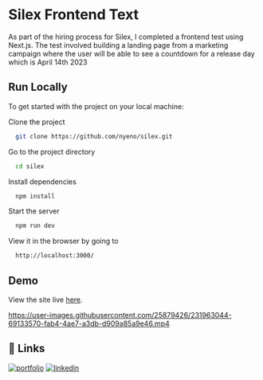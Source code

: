 
# Silex Frontend Text

As part of the hiring process for Silex, I completed a frontend test using Next.js. The test involved building a landing page from a marketing campaign where the user will be able to see a countdown for a release day which is April 14th 2023


## Run Locally
To get started with the project on your local machine: 

Clone the project

```bash
  git clone https://github.com/nyeno/silex.git
```

Go to the project directory

```bash
  cd silex
```

Install dependencies

```bash
  npm install
```

Start the server

```bash
  npm run dev
```
View it in the browser by going to

```bash
  http://localhost:3000/
```

## Demo
View the site live [here](https://silex-nyenooke.netlify.app/).



https://user-images.githubusercontent.com/25879426/231963044-69133570-fab4-4ae7-a3db-d909a85a9e46.mp4




## 🔗 Links
[![portfolio](https://img.shields.io/badge/my_portfolio-000?style=for-the-badge&logo=ko-fi&logoColor=white)](https://nyeno.github.io/Portfolio/)
[![linkedin](https://img.shields.io/badge/linkedin-0A66C2?style=for-the-badge&logo=linkedin&logoColor=white)](https://www.linkedin.com/in/nyenooke-eno/)


